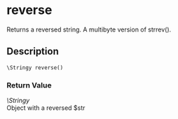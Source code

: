 # reverse
Returns a reversed string. A multibyte version of strrev().

## Description
`\Stringy reverse()`


### Return Value
_\Stringy_  
Object with a reversed $str